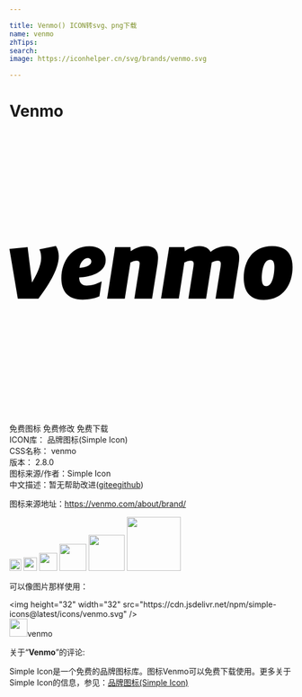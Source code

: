 ```yaml
---

title: Venmo() ICON转svg、png下载
name: venmo
zhTips: 
search: 
image: https://iconhelper.cn/svg/brands/venmo.svg

---
```


# Venmo  <small style="font-size: 60%;font-weight: 100"></small>

<div id="svg" class="svg-wrap">
<svg role="img" viewBox="0 0 24 24" xmlns="http://www.w3.org/2000/svg"><title>Venmo icon</title><path d="M3.94 9.72c.17.27.24.54.24.89 0 1.11-.95 2.55-1.72 3.57H.71L0 9.96l1.54-.15.37 3c.35-.56.78-1.45.78-2.06 0-.33-.06-.56-.15-.75l1.4-.28zM5.94 11.57c.28 0 1-.13 1-.53 0-.2-.14-.3-.3-.3-.29 0-.66.35-.7.83zm-.03.8c0 .5.27.7.64.7.4 0 .77-.1 1.27-.35l-.19 1.26c-.35.17-.89.28-1.42.28-1.33 0-1.81-.8-1.81-1.82 0-1.31.78-2.7 2.38-2.7.88 0 1.38.49 1.38 1.18 0 1.1-1.43 1.45-2.25 1.46zM12.6 10.7c0 .17-.03.4-.05.56l-.46 2.92h-1.5l.42-2.68.03-.3c0-.2-.12-.24-.26-.24-.2 0-.4.09-.52.15l-.48 3.07h-1.5l.68-4.37h1.3l.02.35c.31-.2.72-.43 1.29-.43.76 0 1.03.4 1.03.98zM17.05 10.21c.43-.3.83-.48 1.4-.48.76 0 1.03.4 1.03.98a4 4 0 0 1-.05.55l-.46 2.92h-1.5l.43-2.73.02-.22c0-.22-.12-.27-.27-.27-.18 0-.37.08-.5.15l-.48 3.07h-1.5l.43-2.74.02-.21c0-.22-.12-.27-.27-.27-.2 0-.39.09-.52.15l-.47 3.06h-1.51l.69-4.36h1.28l.05.36c.3-.22.7-.44 1.24-.44.48 0 .78.2.94.48zM22.46 11.48c0-.35-.09-.6-.35-.6-.6 0-.72 1.05-.72 1.58 0 .41.11.66.38.66.56 0 .69-1.1.69-1.64zm-2.6.92c0-1.38.74-2.67 2.41-2.67 1.27 0 1.73.75 1.73 1.78 0 1.36-.72 2.77-2.44 2.77-1.27 0-1.7-.83-1.7-1.88z"/></svg>
</div>
<detail full-name='venmo'></detail>

<div class="detail-page">
<p>
<span><span class="badge-success badge">免费图标</span> <span class="badge-success badge">免费修改</span>  <span class="badge-success badge">免费下载</span> </span>
<br/>
<span>
ICON库：
<span class="badge-secondary badge">品牌图标(Simple Icon)</span> 
</span>
<br/>
<span>
CSS名称：
<span class="badge-secondary badge">venmo</span> 
</span>

<br/>
<span>
版本：
<span class="badge-secondary badge">2.8.0</span> 
</span>
<br/>
<span>图标来源/作者：<span class="badge-light badge">Simple Icon</span></span> 
<br/>
<span class="zh-detail">中文描述：暂无<span class="help-link"><span>帮助改进</span>(<a href="https://gitee.com/liuwave/icon-helper/edit/master/json/brands/venmo.json" target="_blank" rel="noopener noreferrer">gitee</a><a href="https://github.com/liuwave/icon-helper/edit/master/json/brands/venmo.json" target="_blank" rel="noopener noreferrer">github</a></span>)</span><br/>
</p>
</div><div class="description description alert alert-light"><p>图标来源地址：<a href="https://venmo.com/about/brand/" target="_blank" rel="noopener noreferrer">https://venmo.com/about/brand/</a></p></div>
<div class="alert alert-dark">
<img height="21" width="21" src="https://cdn.jsdelivr.net/npm/simple-icons@latest/icons/venmo.svg" />
<img height="24" width="24" src="https://cdn.jsdelivr.net/npm/simple-icons@latest/icons/venmo.svg" />
<img height="32" width="32" src="https://cdn.jsdelivr.net/npm/simple-icons@latest/icons/venmo.svg" />
<img height="48" width="48" src="https://cdn.jsdelivr.net/npm/simple-icons@latest/icons/venmo.svg" />
<img height="64" width="64" src="https://cdn.jsdelivr.net/npm/simple-icons@latest/icons/venmo.svg" />
<img height="96" width="96" src="https://cdn.jsdelivr.net/npm/simple-icons@latest/icons/venmo.svg" />

</div>
<div>
  <p>可以像图片那样使用：    
  </p>
  <div class="alert alert-primary" style="font-size: 14px">
    &lt;img height="32" width="32" src="https://cdn.jsdelivr.net/npm/simple-icons@latest/icons/venmo.svg" /&gt;
    <copy-btn content='<img height="32" width="32" src="https://cdn.jsdelivr.net/npm/simple-icons@latest/icons/venmo.svg" />'></copy-btn>
  </div>
  <div class="alert alert-secondary">
    <img height="32" width="32" src="https://cdn.jsdelivr.net/npm/simple-icons@latest/icons/venmo.svg" />venmo
    <copy-btn content="venmo" btn-title="复制图标名称"></copy-btn>
  </div>
</div>
<div class="icon-detail__container">
<p>关于“<b>Venmo</b>”的评论:</p>
</div>
<Vssue title="关于“Venmo”的评论" />
<div><p>Simple Icon是一个免费的品牌图标库。图标Venmo可以免费下载使用。更多关于  Simple Icon的信息，参见：<a target="_blank" href="https://iconhelper.cn/brands.html">品牌图标(Simple Icon)</a>
</p></div>
